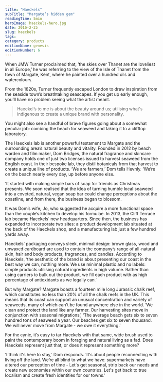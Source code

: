 ```yaml
---
title: "Haeckels"
subTitle: "Margate’s hidden gem"
readingTime: 5min
heroImage: haeckels-hero.jpg
date: 2016-2-25
slug: haeckels
tags: 
category: products
editionName: genesis
editionNumber: 6
---
```


When JMW Turner proclaimed that, ‘the skies over Thanet are the loveliest in all Europe,’ he was referring to the view of the Isle of Thanet from the town of Margate, Kent, where he painted over a hundred oils and watercolours.

From the 1820s, Turner frequently escaped London to draw inspiration from the seaside town’s breathtaking seascapes. If you get up early enough, you’ll have no problem seeing what the artist meant.

>Haeckel’s to me is about the beauty around us; utilising what's indigenous to create a unique brand with personality.

You might also see a handful of brave figures going about a somewhat peculiar job: combing the beach for seaweed and taking it to a clifftop laboratory.

The Haeckels lab is another powerful testament to Margate and the surrounding area’s natural beauty and vitality. Founded in 2012 by beach warden and film maker, Dom Bridges, the natural fragrance and skincare company holds one of just two licenses issued to harvest seaweed from the English coast. In their bespoke lab, they distil botanicals from that harvest to create a unique line of products. ‘We are farmers,’ Dom tells Hevnly. ‘We’re on the beach nearly every day, up before anyone else.

‘It started with making simple bars of soap for friends as Christmas presents. We soon realised that the idea of turning humble local seaweed into a coveted, natural, vegan soap bar could change perceptions about the coastline, and from there, the business began to blossom.

It was Dom’s wife, Jo, who suggested he acquire a more functional space than the couple’s kitchen to develop his formulae. In 2013, the Cliff Terrace lab became Haeckels’ new headquarters. Since then, the business has expanded to incorporate two sites: a product development lab situated at the back of the Haeckels shop, and a manufacturing lab just a few hundred yards away.

Haeckels’ packaging conveys sleek, minimal design: brown glass, wood and unwaxed cardboard are used to contain the company’s range of all-natural skin, hair and body products, fragrances, and candles. According to Haeckels, ‘the aesthetic of the brand is about presenting our coast in the best way we can, nothing more. We use minimal plastic and no labels: simple products utilising natural ingredients in high volume. Rather than using carriers to bulk out the product, we fill each product with as high percentage of antioxidants as we legally can.’

But why Margate? Margate boasts a fourteen mile long Jurassic chalk reef, which constitutes no less than 20% of all the chalk reefs in the UK. This means that its coast can support an unusual concentration and variety of seaweeds, many of which can’t be found anywhere else in the world. ‘We clean and protect the land like any farmer. Our harvesting sites move in conjunction with seasonal migrations’, ‘The average beach gets six to seven hundred tons of seaweed a year. Our beaches get six to seven thousand. We will never move from Margate - we owe it everything.’   

For the cynic, it’s easy to tar Haeckels with that same, wide brush used to paint the contemporary boom in foraging and natural living as a fad. Does Haeckels represent just that, or does it represent something more?

‘I think it's here to stay,’ Dom responds. ‘It's about people reconnecting with living off the land. We’re all blind to what we have: supermarkets have altered our perception of time - Let's get seasonal, strip back our needs and create new economies within our own countries. Let's get back to true localism and create fresh identities for our towns.’


